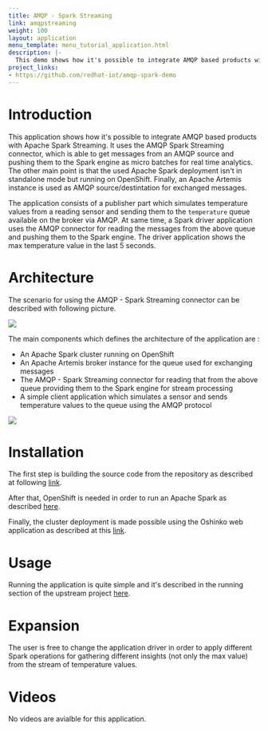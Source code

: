 ```yaml
---
title: AMQP - Spark Streaming
link: amqpstreaming
weight: 100
layout: application
menu_template: menu_tutorial_application.html
description: |-
  This demo shows how it's possible to integrate AMQP based products with Apache Spark Streaming. It uses the AMQP Spark Streaming connector, which is able to get messages from an AMQP source and pushing them to the Spark engine as micro batches for real time analytics
project_links:
- https://github.com/redhat-iot/amqp-spark-demo
---
```


<h1 id="introduction">Introduction</h1>

This application shows how it's possible to integrate AMQP based products with Apache Spark Streaming.
It uses the AMQP Spark Streaming connector, which is able to get messages from an AMQP source
and pushing them to the Spark engine as micro batches for real time analytics.
The other main point is that the used Apache Spark deployment isn't in standalone mode
but running on OpenShift. Finally, an Apache Artemis instance is used as
AMQP source/destintation for exchanged messages.

The application consists of a publisher part which simulates temperature values
from a reading sensor and sending them to the `temperature` queue available on the broker via AMQP.
At same time, a Spark driver application uses the AMQP connector for reading the messages
from the above queue and pushing them to the Spark engine.
The driver application shows the max temperature value in the last 5 seconds.

<h1 id="architecture">Architecture</h1>

The scenario for using the AMQP - Spark Streaming connector can be described with following picture.

<img src="/assets/amqpstreaming/connector_scenario.png" class="img-connector scenario">

The main components which defines the architecture of the application are :

* An Apache Spark cluster running on OpenShift
* An Apache Artemis broker instance for the queue used for exchanging messages
* The AMQP - Spark Streaming connector for reading that from the above queue
providing them to the Spark engine for stream processing
* A simple client application which simulates a sensor and sends temperature values
to the queue using the AMQP protocol

<img src="/assets/amqpstreaming/application_scenario.png" class="img-connector scenario">

<h1 id="installation">Installation</h1>

The first step is building the source code from the repository as described at
following [link](https://github.com/redhat-iot/amqp-spark-demo#building-the-demo-source-code).

After that, OpenShift is needed in order to run an Apache Spark as described
[here](https://github.com/redhat-iot/amqp-spark-demo#openshift-cluster-set-up).

Finally, the cluster deployment is made possible using the Oshinko web application as described
at this [link](https://github.com/redhat-iot/amqp-spark-demo#deploying-the-apache-spark-cluster).

<h1 id="usage">Usage</h1>

Running the application is quite simple and it's described in the running section
of the upstream project [here](https://github.com/redhat-iot/amqp-spark-demo#running-demo-applications).

<h1 id="expansion">Expansion</h1>

The user is free to change the application driver in order to apply different
Spark operations for gathering different insights (not only the max value) from
the stream of temperature values.

<h1 id="videos">Videos</h1>

No videos are avialble for this application.
